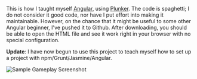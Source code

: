This is how I taught myself [Angular](http://angularjs.org/), using
[Plunker](http://plnkr.co/). The code is spaghetti; I do not consider it good
code, nor have I put effort into making it maintainable. However, on the chance
that it might be useful to some other Angular beginner, I've pushed it to
Github. After downloading, you should be able to open the HTML file and see it
work right in your browser with no special configuration.

**Update**: I have now begun to use this project to teach myself how to set up a
project with npm/Grunt/Jasmine/Angular.

![Sample Gameplay Screenshot](http://i.imgur.com/mZmMs8t.png)
